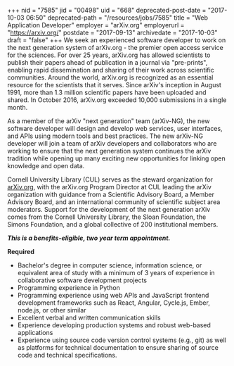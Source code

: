 +++
nid = "7585"
jid = "00498"
uid = "668"
deprecated-post-date = "2017-10-03 06:50"
deprecated-path = "/resources/jobs/7585"
title = "Web Application Developer"
employer = "arXiv.org"
employerurl = "https://arxiv.org/"
postdate = "2017-09-13"
archivedate = "2017-10-03"
draft = "false"
+++
We seek an experienced software developer to work on the next generation
system of arXiv.org - the premier open access service for the sciences.
For over 25 years, arXiv.org has allowed scientists to publish their
papers ahead of publication in a journal via "pre-prints", enabling
rapid dissemination and sharing of their work across scientific
communities. Around the world, arXiv.org is recognized as an essential
resource for the scientists that it serves. Since arXiv's inception in
August 1991, more than 1.3 million scientific papers have been uploaded
and shared. In October 2016, arXiv.org exceeded 10,000 submissions in a
single month.

As a member of the arXiv "next generation" team (arXiv-NG), the new
software developer will design and develop web services, user
interfaces, and APIs using modern tools and best practices. The new
arXiv-NG developer will join a team of arXiv developers and
collaborators who are working to ensure that the next generation system
continues the arXiv tradition while opening up many exciting new
opportunities for linking open knowledge and open data. 

Cornell University Library (CUL) serves as the steward organization for
[arXiv.org](http://www.arxiv.org/), with the arXiv.org Program Director
at CUL leading the arXiv organization with guidance from a Scientific
Advisory Board, a Member Advisory Board, and an international community
of scientific subject area moderators. Support for the development of
the next generation arXiv comes from the Cornell University Library, the
Sloan Foundation, the Simons Foundation, and a global collective of 200
institutional members.  

***This is a benefits-eligible, two year term appointment.***
  
**Required**

-   Bachelor's degree in computer science, information science, or
    equivalent area of study with a minimum of 3 years of experience in
    collaborative software development projects
-   Programming experience in Python
-   Programming experience using web APIs and JavaScript frontend
    development frameworks such as React, Angular, Cycle.js, Ember,
    node.js, or other similar
-   Excellent verbal and written communication skills
-   Experience developing production systems and robust web-based
    applications
-   Experience using source code version control systems (e.g., git) as
    well as platforms for technical documentation to ensure sharing of
    source code and technical specifications.

